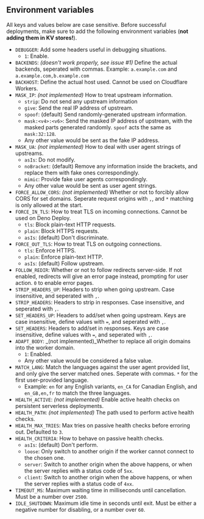 ## Environment variables
All keys and values below are case sensitive. Before successful deployments, make sure to add the following environment variables (**not adding them in KV stores!**).

* `DEBUGGER`: Add some headers useful in debugging situations.
  * `1`: Enable.
* `BACKENDS`: _(doesn't work properly, see issue #1)_ Define the actual backends, seperated with commas. Example: `a.example.com` and `a.example.com,b.example.com`
* `BACKHOST`: Define the actual host used. Cannot be used on Cloudflare Workers.
* `MASK_IP`: _(not implemented)_ How to treat upstream information.
  * `strip`: Do not send any upstream information
  * `give`: Send the real IP address of upstream.
  * `spoof`: (default) Send randomly-generated upstream information.
  * `mask:<v4>:<v6>`: Send the masked IP address of upstream, with the masked parts generated randomly. `spoof` acts the same as `mask:32:128`.
  * Any other value would be sent as the fake IP address.
* `MASK_UA`: _(not implemented)_ How to deal with user agent strings of upstreams.
  * `asIs`: Do not modify.
  * `noBracket`: (default) Remove any information inside the brackets, and replace them with fake ones correspondingly.
  * `mimic`: Provide fake user agents correspondingly.
  * Any other value would be sent as user agent strings.
* `FORCE_ALLOW_CORS`: _(not implemented)_ Whether or not to forcibly allow CORS for set domains. Seperate request origins with `,`, and `*` matching is only allowed at the start.
* `FORCE_IN_TLS`: How to treat TLS on incoming connections. Cannot be used on Deno Deploy.
  * `tls`: Block plain-text HTTP requests.
  * `plain`: Block HTTPS requests.
  * `asIs`: (default) Don't discriminate.
* `FORCE_OUT_TLS`: How to treat TLS on outgoing connections.
  * `tls`: Enforce HTTPS.
  * `plain`: Enforce plain-text HTTP.
  * `asIs`: (default) Follow upstream.
* `FOLLOW_REDIR`: Whether or not to follow redirects server-side. If not enabled, redirects will give an error page instead, prompting for user action. `0` to enable error pages.
* `STRIP_HEADERS_UP`: Headers to strip when going upstream. Case insensitive, and seperated with `,`.
* `STRIP_HEADERS`: Headers to strip in responses. Case insensitive, and seperated with `,`.
* `SET_HEADERS_UP`: Headers to add/set when going upstream. Keys are case insensitive, define values with `=`, and seperated with `,`.
* `SET_HEADERS`: Headers to add/set in responses. Keys are case insensitive, define values with `=`, and seperated with `,`.
* `ADAPT_BODY`: _(not implemented)_Whether to replace all origin domains into the worker domain.
  * `1`: Enabled.
  * Any other value would be considered a false value.
* `MATCH_LANG`: Match the languages against the user agent provided list, and only give the server matched ones. Seperate with commas. `*` for the first user-provided language.
  * Example: `en` for any English variants, `en_CA` for Canadian English, and `en_GB,en,fr` to match the three languages.
* `HEALTH_ACTIVE`: _(not implemented)_ Enable active health checks on persistent serverless deployments.
* `HEALTH_PATH`: _(not implemented)_ The path used to perform active health checks.
* `HEALTH_MAX_TRIES`: Max tries on passive health checks before erroring out. Defaulted to `3`.
* `HEALTH_CRITERIA`: How to behave on passive health checks.
  * `asIs`: (default) Don't perform.
  * `loose`: Only switch to another origin if the worker cannot connect to the chosen one.
  * `server`: Switch to another origin when the above happens, or when the server replies with a status code of `5xx`.
  * `client`: Switch to another origin when the above happens, or when the server replies with a status code of `4xx`.
* `TIMEOUT_MS`: Maximum waiting time in milliseconds until cancellation. Must be a number over `2500`.
* `IDLE_SHUTDOWN`: Maximum idle time in seconds until exit. Must be either a negative number for disabling, or a number over `60`.
